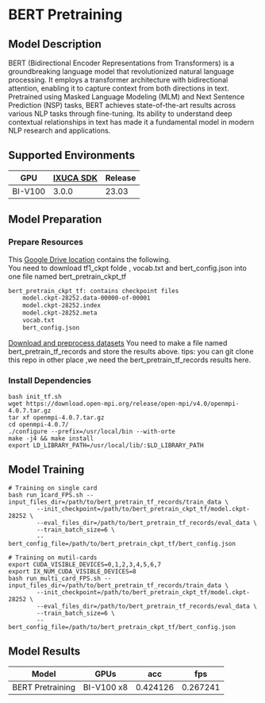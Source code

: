 # BERT Pretraining

## Model Description

BERT (Bidirectional Encoder Representations from Transformers) is a groundbreaking language model that revolutionized
natural language processing. It employs a transformer architecture with bidirectional attention, enabling it to capture
context from both directions in text. Pretrained using Masked Language Modeling (MLM) and Next Sentence Prediction (NSP)
tasks, BERT achieves state-of-the-art results across various NLP tasks through fine-tuning. Its ability to understand
deep contextual relationships in text has made it a fundamental model in modern NLP research and applications.

## Supported Environments

| GPU    | [IXUCA SDK](https://gitee.com/deep-spark/deepspark#%E5%A4%A9%E6%95%B0%E6%99%BA%E7%AE%97%E8%BD%AF%E4%BB%B6%E6%A0%88-ixuca) | Release |
|--------|-----------|---------|
| BI-V100 | 3.0.0     |  23.03  |

## Model Preparation

### Prepare Resources

This [Google Drive location](https://drive.google.com/drive/folders/1oQF4diVHNPCclykwdvQJw8n_VIWwV0PT) contains the
following.  
You need to download tf1_ckpt folde , vocab.txt and bert_config.json into one file named bert_pretrain_ckpt_tf

```sh
bert_pretrain_ckpt_tf: contains checkpoint files
    model.ckpt-28252.data-00000-of-00001
    model.ckpt-28252.index
    model.ckpt-28252.meta
    vocab.txt
    bert_config.json
```

[Download and preprocess datasets](https://github.com/mlcommons/training/tree/master/language_model/tensorflow/bert#generate-the-tfrecords-for-wiki-dataset)
You need to make a file named  bert_pretrain_tf_records and store the results above.
tips: you can git clone this repo in other place ,we need the bert_pretrain_tf_records results here.

### Install Dependencies

```shell
bash init_tf.sh
wget https://download.open-mpi.org/release/open-mpi/v4.0/openmpi-4.0.7.tar.gz
tar xf openmpi-4.0.7.tar.gz
cd openmpi-4.0.7/
./configure --prefix=/usr/local/bin --with-orte
make -j4 && make install
export LD_LIBRARY_PATH=/usr/local/lib/:$LD_LIBRARY_PATH
```

## Model Training

```shell
# Training on single card
bash run_1card_FPS.sh --input_files_dir=/path/to/bert_pretrain_tf_records/train_data \
        --init_checkpoint=/path/to/bert_pretrain_ckpt_tf/model.ckpt-28252 \
        --eval_files_dir=/path/to/bert_pretrain_tf_records/eval_data \
        --train_batch_size=6 \
        --bert_config_file=/path/to/bert_pretrain_ckpt_tf/bert_config.json

# Training on mutil-cards
export CUDA_VISIBLE_DEVICES=0,1,2,3,4,5,6,7
export IX_NUM_CUDA_VISIBLE_DEVICES=8
bash run_multi_card_FPS.sh --input_files_dir=/path/to/bert_pretrain_tf_records/train_data \
        --init_checkpoint=/path/to/bert_pretrain_ckpt_tf/model.ckpt-28252 \
        --eval_files_dir=/path/to/bert_pretrain_tf_records/eval_data \
        --train_batch_size=6 \
        --bert_config_file=/path/to/bert_pretrain_ckpt_tf/bert_config.json
```

## Model Results

| Model            | GPUs       | acc      | fps      |
|------------------|------------|----------|----------|
| BERT Pretraining | BI-V100 x8 | 0.424126 | 0.267241 |
